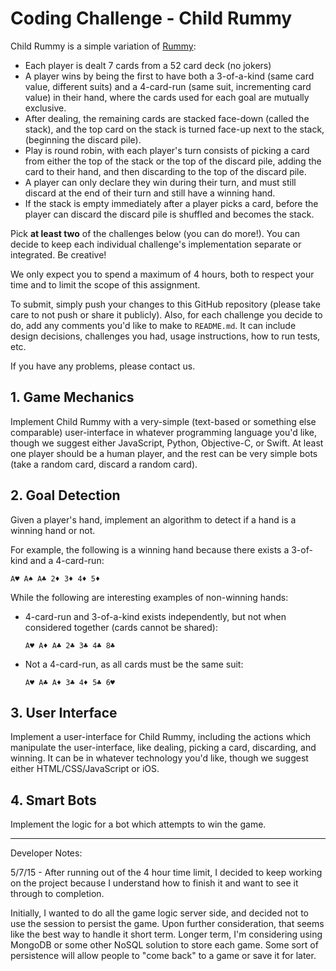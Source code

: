 # Coding Challenge - Child Rummy

Child Rummy is a simple variation of [Rummy](http://en.wikipedia.org/wiki/Rummy):

- Each player is dealt 7 cards from a 52 card deck (no jokers)
- A player wins by being the first to have both a 
  3-of-a-kind (same card value, different suits) and a 4-card-run (same suit,
  incrementing card value) in their hand, where the cards used for each goal are
  mutually exclusive.
- After dealing, the remaining cards are stacked face-down (called
  the stack), and the top card on the stack is turned face-up next to the stack,
  (beginning the discard pile).
- Play is round robin, with each player's turn consists of picking a card from
  either the top of the stack or the top of the discard pile, adding the card
  to their hand, and then discarding to the top of the discard pile.
- A player can only declare they win during their turn, and must still discard
  at the end of their turn and still have a winning hand.
- If the stack is empty immediately after a player picks a card, before the 
  player can discard the discard pile is shuffled and becomes the stack.

Pick **at least two** of the challenges below (you can do more!). You can
decide to keep each individual challenge's implementation separate or
integrated. Be creative!

We only expect you to spend a maximum of 4 hours, both to respect your time
and to limit the scope of this assignment.

To submit, simply push your changes to this GitHub repository (please take care
to not push or share it publicly). Also, for each challenge you decide to do,
add any comments you'd like to make to `README.md`. It can include design
decisions, challenges you had, usage instructions, how to run tests, etc.

If you have any problems, please contact us.


## 1. Game Mechanics

Implement Child Rummy with a very-simple (text-based or something else comparable)
user-interface in whatever programming language you'd like, though we suggest
either JavaScript, Python, Objective-C, or Swift. At least one player
should be a human player, and the rest can be very simple bots (take a random
card, discard a random card).

## 2. Goal Detection

Given a player's hand, implement an algorithm to detect if a hand is a winning
hand or not.

For example, the following is a winning hand because there exists a 3-of-kind
and a 4-card-run:

```
A♥ A♠ A♣ 2♦ 3♦ 4♦ 5♦
```

While the following are interesting examples of non-winning hands:

- 4-card-run and 3-of-a-kind exists independently, but not when considered
  together (cards cannot be shared):

  ```
  A♥ A♦ A♣ 2♣ 3♣ 4♣ 8♣
  ```

- Not a 4-card-run, as all cards must be the same suit:

  ```
  A♥ A♣ A♦ 3♣ 4♦ 5♣ 6♥
  ```

## 3. User Interface

Implement a user-interface for Child Rummy, including the actions which
manipulate the user-interface, like dealing, picking a card, discarding,
and winning. It can be in whatever technology you'd like, though we suggest either
HTML/CSS/JavaScript or iOS.

## 4. Smart Bots

Implement the logic for a bot which attempts to win the game. 


-------------------

Developer Notes:

5/7/15 - After running out of the 4 hour time limit, I decided to keep working on the project because I understand how to finish it and want to see it through to completion.

Initially, I wanted to do all the game logic server side, and decided not to use the session to persist the game. Upon further consideration, that seems like the best way to handle it short term. Longer term, I'm considering using MongoDB or some other NoSQL solution to store each game. Some sort of persistence will allow people to "come back" to a game or save it for later.


